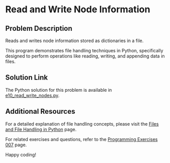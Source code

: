 # Read and Write Node Information

## Problem Description
Reads and writes node information stored as dictionaries in a file.

This program demonstrates file handling techniques in Python, specifically designed to perform operations like reading, writing, and appending data in files.

## Solution Link
The Python solution for this problem is available in [e10_read_write_nodes.py](./e10_read_write_nodes.py).

## Additional Resources
For a detailed explanation of file handling concepts, please visit the [Files and File Handling in Python](https://jsp.shiksha/index.php/portfolio/bcse101e-computer-programming-python/files-and-file-handling-python) page.

For related exercises and questions, refer to the [Programming Exercises 007](https://jsp.shiksha/index.php/portfolio/bcse101e-computer-programming-python/files-and-file-handling-python/programming-exercises-007) page.

Happy coding!
